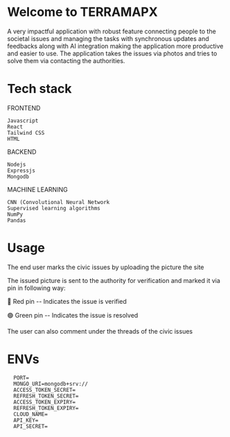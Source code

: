 # Welcome to TERRAMAPX
   A very impactful application with robust feature connecting people to the societal issues and managing the tasks with  synchronous updates and feedbacks along with AI integration making the application more productive and easier to use.
   The application takes the issues via photos and tries to solve them via contacting the authorities.

# Tech stack

   FRONTEND
   
    Javascript
    React
    Tailwind CSS
    HTML
    
   BACKEND
   
    Nodejs
    Expressjs
    Mongodb

   MACHINE LEARNING 

    CNN (Convolutional Neural Network
    Supervised learning algorithms
    NumPy
    Pandas

# Usage
   The end user marks the civic issues by uploading the picture the site 
   
   The issued picture is sent to the authority for verification and marked it via pin in following way:
     
   🔴 Red pin -- Indicates the issue is verified
     
   🟢 Green pin -- Indicates the issue is resolved
     
   The user can also comment under the threads of the civic issues

# ENVs

      PORT=
      MONGO_URI=mongodb+srv://
      ACCESS_TOKEN_SECRET=
      REFRESH_TOKEN_SECRET=
      ACCESS_TOKEN_EXPIRY=
      REFRESH_TOKEN_EXPIRY=
      CLOUD_NAME=
      API_KEY=
      API_SECRET=
         
    

